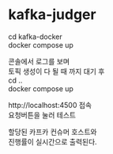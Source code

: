 # kafka-judger  

cd kafka-docker  
docker compose up  

콘솔에서 로그를 보며  
토픽 생성이 다 될 때 까지 대기 후  
cd ..  
docker compose up  

http://localhost:4500 접속  
요청버튼을 눌러 테스트  
  
할당된 카프카 컨슈머 호스트와  
진행률이 실시간으로 출력된다.  

